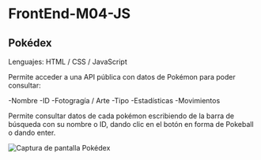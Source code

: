# FrontEnd-M04-JS
## Pokédex

Lenguajes: HTML / CSS / JavaScript

Permite acceder a una API pública con datos de Pokémon para poder consultar:

-Nombre
-ID 
-Fotogragía / Arte
-Tipo
-Estadísticas
-Movimientos

Permite consultar datos de cada pokémon escribiendo de la barra de búsqueda con su nombre o ID, dando clic en el botón en forma de Pokeball o dando enter.


![Captura de pantalla Pokédex](https://user-images.githubusercontent.com/99096090/161478263-a0fb3eca-a50e-4c8a-86b1-fa55cd677e32.png)
